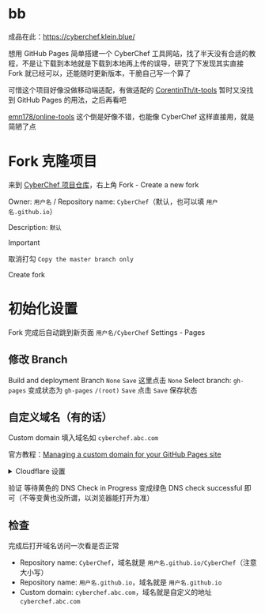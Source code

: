 <!-- ##{"timestamp":1743613938}## -->

# bb
成品在此：https://cyberchef.klein.blue/

想用 GitHub Pages 简单搭建一个 CyberChef 工具网站，找了半天没有合适的教程，不是让下载到本地就是下载到本地再上传的误导，研究了下发现其实直接 Fork 就已经可以，还能随时更新版本，干脆自己写一个算了

可惜这个项目好像没做移动端适配，有做适配的 [CorentinTh/it-tools](https://github.com/CorentinTh/it-tools) 暂时又没找到 GitHub Pages 的用法，之后再看吧

[emn178/online-tools](https://github.com/emn178/online-tools) 这个倒是好像不错，也能像 CyberChef 这样直接用，就是简陋了点

# Fork 克隆项目
来到 [CyberChef 项目仓库](https://github.com/gchq/CyberChef)，右上角 Fork - Create a new fork

Owner: `用户名` / Repository name: `CyberChef`（默认，也可以填 `用户名.github.io`）

Description: `默认`

> [!IMPORTANT]
> 取消打勾 `Copy the master branch only`

Create fork

# 初始化设置
Fork 完成后自动跳到新页面 `用户名/CyberChef`
Settings - Pages

## 修改 Branch
Build and deployment
Branch
`None` `Save` 这里点击 `None`
Select branch: `gh-pages`
变成状态为
`gh-pages` `/(root)` `Save`
点击 `Save` 保存状态

## 自定义域名（有的话）
Custom domain
填入域名如 `cyberchef.abc.com`

官方教程：[Managing a custom domain for your GitHub Pages site](https://docs.github.com/en/pages/configuring-a-custom-domain-for-your-github-pages-site/managing-a-custom-domain-for-your-github-pages-site)

<details><summary>Cloudflare 设置</summary> 

以 Cloudflare 为例，其它大同小异

情况1和情况2的 DNS 记录本身并不冲突，可同时存在，实现 `abc.com` 和 `cyberchef.abc.com` 分别指向两个不同仓库内的 GihHub Pages 项目

### 情况1. 二级域名直接做 GitHub Pages 的 CyberChef 项目地址
如 `abc.com` 这种

域名 - DNS - Add record 添加记录
| Type: A | Name: @ | IPv4 address: 185.199.108.153 | Proxy status: Proxied | TTL: Auto |
| :-------: | :---------: | :--------------------------------: | :----------------------: | :---------: |
| Type: A | Name: @ | IPv4 address: 185.199.109.153 | Proxy status: Proxied | TTL: Auto |
| Type: A | Name: @ | IPv4 address: 185.199.110.153 | Proxy status: Proxied | TTL: Auto |
| Type: A | Name: @ | IPv4 address: 185.199.111.153 | Proxy status: Proxied | TTL: Auto |

GitHub 仓库
Settings - Pages - Custom domain: `abc.com`（不需要带 http:// 或 https:// 前缀）
Save

### 情况2. 三级域名做 GitHub Pages 的 CyberChef 项目地址
如 `www.abc.com` 或 `cyberchef.abc.com` 或 `cc.abc.com`

域名 - DNS - Add record 添加记录
`| Type: CNAME | Name: cyberchef | Target: 用户名.github.io | Proxy status: Proxied | TTL: Auto |`
或先添加情况1的 DNS记录，然后直接
`| Type: CNAME | Name: cyberchef | Target: @ | Proxy status: Proxied | TTL: Auto |`

GitHub 仓库
Settings - Pages - Custom domain: `cyberchef.abc.com`（不需要带 http:// 或 https:// 前缀）
Save

</details>

验证
等待黄色的 DNS Check in Progress 变成绿色 DNS check successful 即可（不等变黄也没所谓，以浏览器能打开为准）

## 检查
完成后打开域名访问一次看是否正常

- Repository name: `CyberChef`，域名就是 `用户名.github.io/CyberChef`（注意大小写）
- Repository name: `用户名.github.io`，域名就是 `用户名.github.io`
- Custom domain: `cyberchef.abc.com`，域名就是自定义的地址 `cyberchef.abc.com`
